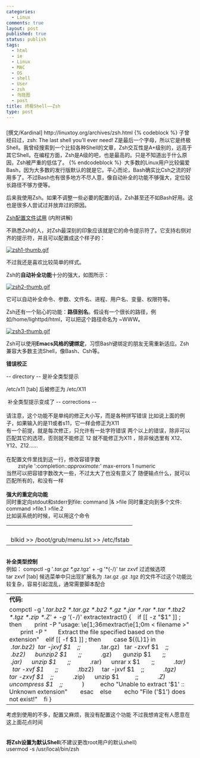 ```yaml
--- 
categories: 
  - Linux
comments: true
layout: post
published: true
status: publish
tags: 
  - html
  - ie
  - Linux
  - MAC
  - OS
  - shell
  - User
  - zsh
  - 乌班图
  - post
title: 终极Shell——Zsh
type: post
---
```

<span style="line-height: 18px;"> </span>

 <h3></h3>[撰文/Kardinal] http://linuxtoy.org/archives/zsh.html
{% codeblock %}
子曾经曰过，zsh: The last shell you’ll ever need!  Z是最后一个字母，所以它是终极Shell。我曾经搜索到一个比较各种Shell的文章，Zsh交互性是A+级别的，远高于其它Shell。在编程方面，Zsh是A级的吧，也是最高的。只是不知道出于什么原因，Zsh被严重的低估了。
{% endcodeblock %}
<span id="more-2227"> </span>大多数的Linux用户比较偏爱Bash，因为大多数的发行版默认的就是它。平心而论，Bash确实比Csh之流的好用多了。不过Bash也有很多地方不尽人意，像自动补全的功能不够强大，定位较长路径不够方便等。

后来我使用Zsh。如果不调整一些必要的配置的话，Zsh甚至还不如Bash好用。这也是很多人尝试过并放弃过的原因。

<a href="http://i.linuxtoy.org/i/2008/08/zshrctar.gz">Zsh配置文件试用</a> (内附讲解)<!--more-->

不熟悉Zsh的人，对Zsh最深刻的印象应该就是它的命令提示符了。它支持右侧对齐的提示符，并且可以配置成这个样子的：

<a href="http://i.linuxtoy.org/i/2008/08/zsh1.gif"><img src="http://i.linuxtoy.org/i/2008/08/zsh1-thumb.gif" alt="zsh1-thumb.gif"></a>

不过我还是喜欢比较简单的样式。

Zsh的<strong>自动补全功能</strong>十分的强大，如图所示：

<a href="http://i.linuxtoy.org/i/2008/08/zsh2.gif"><img src="http://i.linuxtoy.org/i/2008/08/zsh2-thumb.gif" alt="zsh2-thumb.gif"></a>

它可以自动补全命令、参数、文件名、进程、用户名、变量、权限符等。

Zsh还有一个贴心的功能：<strong>路径别名</strong>。假设有一个很长的路径，例如/home/lighttpd/html，可以把这个路径命名为 ~WWW。

<a href="http://i.linuxtoy.org/i/2008/08/zsh3.gif"><img src="http://i.linuxtoy.org/i/2008/08/zsh3-thumb.gif" alt="zsh3-thumb.gif"></a>

Zsh可以使用<strong>Emacs风格的键绑定</strong>，习惯Bash键绑定的朋友无需重新适应。Zsh兼容大多数主流Shell，像Bash、Csh等。

<strong>错误校正</strong>

<strong><img src="http://i.linuxtoy.org/i/2008/08/crct11.jpg" alt=""></strong>-- directory -- 是补全类型提示<div>/etc/x11 [tab] 后被修正为 /etc/X11</div>
<div>
<img src="http://i.linuxtoy.org/i/2008/08/crct21.jpg" alt=""> 补全类型提示变成了 -- corrections --</div>
<div> </div>
<div>请注意，这个功能不是单纯的修正大小写，而是各种拼写错误 比如说上面的例子，如果输入的是11或者s11，它一样会修正为X11</div>有一个前提，就是每次修正，只允许有一处字符错误 两个以上的错误，除非可以匹配其它的选项，否则就不能修正 12 就不能修正为X11 ，除非候选里有 X12、Y12、Z12……<div> </div>
<div>在配置文件里找到这一行，修改容错字数</div>
<div>        zstyle ':completion:<em>:approximate:</em>' max-errors 1 numeric</div>当然可以把容错字数改大一些，不过太大了也没有意义了 随便输点什么，就可以匹配所有的，和没有一样<div> </div>
<div><strong>强大的重定向功能</strong></div>
<div>同时重定向stdout和stderr到file: command |& >file 同时重定向到多个文件: command >file.1 >file.2</div>比如装系统的时候，可以用这个命令 <table border="0" cellspacing="1" cellpadding="3" width="90%" align="center"><tbody>
<tr><td><span><strong> </strong></span></td></tr>
<tr><td> blkid >> /boot/grub/menu.lst >> /etc/fstab</td></tr>
</tbody></table>
<div> </div>
<div><strong>补全类型控制</strong></div>
<div>例如： compctl -g '<em>.tar.gz *.gz</em>.tgz' + -g '*(-/)' tar zxvf 过滤候选项</div>tar zxvf [tab] 候选菜单中只出现扩展名为 .tar.gz .gz .tgz 的文件不过这个功能比较复杂，容易引起混乱，通常需要脚本配合<table border="0" cellspacing="1" cellpadding="3" width="90%" align="center"><tbody>
<tr><td><span><strong>代码:</strong></span></td></tr>
<tr><td>compctl -g '<em>.tar.bz2 *.tar.gz *.bz2 *.gz *.jar *.rar *.tar *.tbz2 *.tgz *.zip *.Z' + -g '</em>(-/)' extractextract() {    if [[ -z "$1" ]] ; then        print -P "usage: \e[1;36mextract\e[1;0m < filename >"        print -P "       Extract the file specified based on the extension"    elif [[ -f $1 ]] ; then        case ${(L)1} in            <em>.tar.bz2)  tar -jxvf $1    ;;            </em>.tar.gz)   tar -zxvf $1    ;;            <em>.bz2)      bunzip2 $1       ;;            </em>.gz)       gunzip $1       ;;            <em>.jar)      unzip $1       ;;            </em>.rar)      unrar x $1       ;;            <em>.tar)      tar -xvf $1       ;;            </em>.tbz2)     tar -jxvf $1    ;;            <em>.tgz)      tar -zxvf $1    ;;            </em>.zip)      unzip $1          ;;            <em>.Z)        uncompress $1    ;;            </em>)          echo "Unable to extract '$1' :: Unknown extension"        esac    else        echo "File ('$1') does not exist!"    fi }</td></tr>
</tbody></table>
<span>考虑到使用的不多，配置又麻烦，我没有配置这个功能 不过我想肯定有人愿意在这上面花点时间</span><div> </div>
<div> </div>
<div>
<strong>将Zsh设置为默认Shell</strong>(不建议更改root用户的默认shell)</div>
<div>usermod -s /usr/local/bin/<span>zsh</span>
</div>
